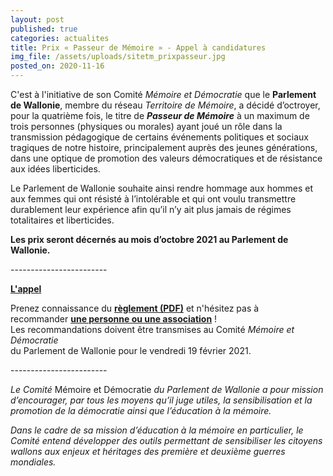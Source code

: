 ```yaml
---
layout: post
published: true
categories: actualites
title: Prix « Passeur de Mémoire » - Appel à candidatures
img_file: /assets/uploads/sitetm_prixpasseur.jpg
posted_on: 2020-11-16
---
```

<!--StartFragment-->

C'est à l'initiative de son Comité *Mémoire et Démocratie* que le **Parlement de Wallonie**, membre du réseau  *Territoire de Mémoire*, a décidé d’octroyer, pour la quatrième fois, le titre de ***Passeur de Mémoire*** à un maximum de trois personnes (physiques ou morales) ayant joué un rôle dans la transmission pédagogique de certains événements politiques et sociaux tragiques de notre histoire, principalement auprès des jeunes générations, dans une optique de promotion des valeurs démocratiques et de résistance aux idées liberticides.

Le Parlement de Wallonie souhaite ainsi rendre hommage aux hommes et aux femmes qui ont résisté à l’intolérable et qui ont voulu transmettre durablement leur expérience afin qu’il n’y ait plus jamais de régimes totalitaires et liberticides.

**Les prix seront décernés au mois d’octobre 2021 au Parlement de Wallonie.**

<!--EndFragment--><!--StartFragment-->

<!--StartFragment-->

\------------------------

**[L'appel](https://www.parlement-wallonie.be/titre-de-passeur-de-memoire-appel-a-candidatures-2)**

Prenez connaissance du **[règlement (PDF)](https://www.parlement-wallonie.be/wp-content/uploads/2020/11/Concours-Passeur-de-Me%CC%81moire-2021-projet-de-modification-du-re%CC%80glement-.pdf)** et n'hésitez pas à recommander **[une personne ou une association](https://www.parlement-wallonie.be/wp-content/uploads/2020/11/Formulaire-titre-Passeur-de-Me%CC%81moire-2021.doc)** !\
Les recommandations doivent être transmises au Comité *Mémoire et Démocratie*\
du Parlement de Wallonie pour le vendredi 19 février 2021.

\------------------------

<!--StartFragment-->

*Le Comité* Mémoire et Démocratie *du Parlement de Wallonie a pour mission d’encourager, par tous les moyens qu’il juge utiles, la sensibilisation et la promotion de la démocratie ainsi que l’éducation à la mémoire.*

*Dans le cadre de sa mission d’éducation à la mémoire en particulier, le Comité entend développer des outils permettant de sensibiliser les citoyens wallons aux enjeux et héritages des première et deuxième guerres mondiales.*

<!--EndFragment-->

<!--EndFragment-->

![]()

<!--EndFragment-->